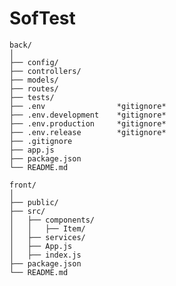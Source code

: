 # SofTest

    back/
    │
    ├── config/
    ├── controllers/
    ├── models/
    ├── routes/
    ├── tests/
    ├── .env                *gitignore*
    ├── .env.development    *gitignore*
    ├── .env.production     *gitignore*
    ├── .env.release        *gitignore*
    ├── .gitignore
    ├── app.js
    ├── package.json
    └── README.md

    front/
    │
    ├── public/
    ├── src/
    │   ├── components/
    │   │   ├── Item/
    │   ├── services/
    │   ├── App.js
    │   ├── index.js
    ├── package.json
    └── README.md
